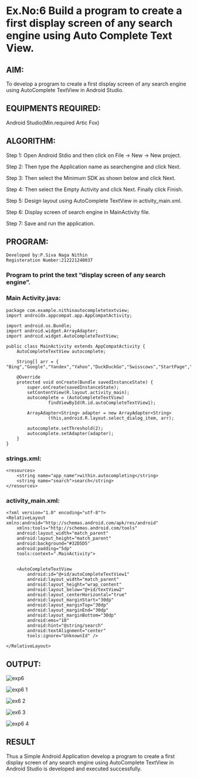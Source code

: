 # Ex.No:6 Build a program to create a first display screen of any search engine using Auto Complete Text View.

## AIM:

To develop a program to create a first display screen of any search engine using AutoComplete TextView in Android Studio.

## EQUIPMENTS REQUIRED:

Android Studio(Min.required Artic Fox)

## ALGORITHM:

Step 1: Open Android Stdio and then click on File -> New -> New project.

Step 2: Then type the Application name as searchengine and click Next. 

Step 3: Then select the Minimum SDK as shown below and click Next.

Step 4: Then select the Empty Activity and click Next. Finally click Finish.

Step 5: Design layout using AutoComplete TextView in activity_main.xml.

Step 6: Display screen of search engine in MainActivity file.

Step 7: Save and run the application.

## PROGRAM:
```
Developed by:P.Siva Naga Nithin
Registeration Number:212221240037
```
### Program to print the text “display screen of any search engine”.
### Main Activity.java:
```
package com.example.nithinautocompletetextview;
import androidx.appcompat.app.AppCompatActivity;

import android.os.Bundle;
import android.widget.ArrayAdapter;
import android.widget.AutoCompleteTextView;

public class MainActivity extends AppCompatActivity {
    AutoCompleteTextView autocomplete;

    String[] arr = { "Bing","Google","Yandex","Yahoo","DuckDuckGo","Swisscows","StartPage","Gibiru"};

    @Override
    protected void onCreate(Bundle savedInstanceState) {
        super.onCreate(savedInstanceState);
        setContentView(R.layout.activity_main);
        autocomplete = (AutoCompleteTextView)
                findViewById(R.id.autoCompleteTextView1);

        ArrayAdapter<String> adapter = new ArrayAdapter<String>
                (this,android.R.layout.select_dialog_item, arr);

        autocomplete.setThreshold(2);
        autocomplete.setAdapter(adapter);
    }
}
```
### strings.xml:
```
<resources>
    <string name="app_name">within.autocompleting</string>
    <string name="search">search</string>
</resources>
```
### activity_main.xml:
```
<?xml version="1.0" encoding="utf-8"?>
<RelativeLayout xmlns:android="http://schemas.android.com/apk/res/android"
    xmlns:tools="http://schemas.android.com/tools"
    android:layout_width="match_parent"
    android:layout_height="match_parent"
    android:background="#32D5D5"
    android:padding="5dp"
    tools:context=".MainActivity">


    <AutoCompleteTextView
        android:id="@+id/autoCompleteTextView1"
        android:layout_width="match_parent"
        android:layout_height="wrap_content"
        android:layout_below="@+id/textView2"
        android:layout_centerHorizontal="true"
        android:layout_marginStart="30dp"
        android:layout_marginTop="30dp"
        android:layout_marginEnd="30dp"
        android:layout_marginBottom="30dp"
        android:ems="10"
        android:hint="@string/search"
        android:textAlignment="center"
        tools:ignore="UnknownId" />

</RelativeLayout>
```


## OUTPUT:
![exp6](https://user-images.githubusercontent.com/94154780/199955182-cfd84231-0472-4648-ad7e-ad3e13c5abad.png)

![exp6 1](https://user-images.githubusercontent.com/94154780/199955205-4fd146b7-b3b9-4023-9cfc-5ffba164ec8c.png)

![ex6 2](https://user-images.githubusercontent.com/94154780/199955245-f46801b0-b14c-4613-bc57-60cd2f5b3173.png)

![ex6 3](https://user-images.githubusercontent.com/94154780/199955290-422b7a17-a44a-45ba-8d2f-60146f8faa52.png)

![exp6 4](https://user-images.githubusercontent.com/94154780/199955326-941c1e3c-6a05-44a2-b38a-4fb359efdd3d.png)



## RESULT
Thus a Simple Android Application develop a program to create a first display screen of any search engine using AutoComplete TextView in Android Studio is developed and executed successfully.
